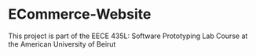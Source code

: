# ECommerce-Website
This project is part of the EECE 435L: Software Prototyping Lab Course at the American University of Beirut
